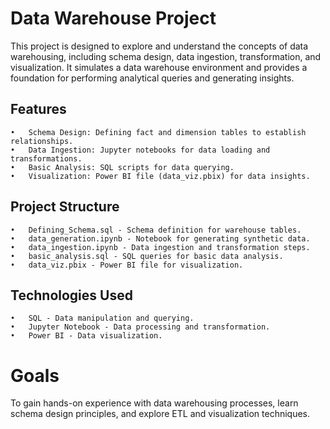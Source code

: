 # Data Warehouse Project

This project is designed to explore and understand the concepts of data warehousing, including schema design, data ingestion, transformation, and visualization. It simulates a data warehouse environment and provides a foundation for performing analytical queries and generating insights.

## Features

	•	Schema Design: Defining fact and dimension tables to establish relationships.
	•	Data Ingestion: Jupyter notebooks for data loading and transformations.
	•	Basic Analysis: SQL scripts for data querying.
	•	Visualization: Power BI file (data_viz.pbix) for data insights.

## Project Structure

	•	Defining_Schema.sql - Schema definition for warehouse tables.
	•	data_generation.ipynb - Notebook for generating synthetic data.
	•	data_ingestion.ipynb - Data ingestion and transformation steps.
	•	basic_analysis.sql - SQL queries for basic data analysis.
	•	data_viz.pbix - Power BI file for visualization.

## Technologies Used

	•	SQL - Data manipulation and querying.
	•	Jupyter Notebook - Data processing and transformation.
	•	Power BI - Data visualization.

# Goals

To gain hands-on experience with data warehousing processes, learn schema design principles, and explore ETL and visualization techniques.
